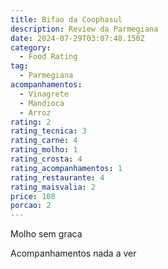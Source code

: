 ```yaml
---
title: Bifao da Coophasul
description: Review da Parmegiana
date: 2024-07-29T03:07:48.150Z
category:
  - Food Rating
tag:
  - Parmegiana
acompanhamentos:
  - Vinagrete
  - Mandioca
  - Arroz
rating: 2
rating_tecnica: 3
rating_carne: 4
rating_molho: 1
rating_crosta: 4
rating_acompanhamentos: 1
rating_restaurante: 4
rating_maisvalia: 2
price: 108
porcao: 2
---
```


Molho sem graca

Acompanhamentos nada a ver
